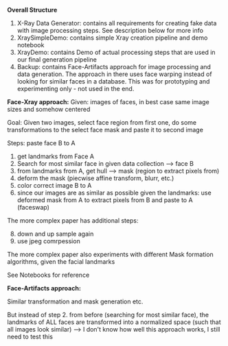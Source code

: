 **Overall Structure**

1. X-Ray Data Generator: contains all requirements for creating fake data with image processing steps. See description below for more info
2. XraySimpleDemo: contains simple Xray creation pipeline and demo notebook
3. XrayDemo: contains Demo of actual processing steps that are used in our final generation pipeline
4. Backup: contains Face-Artifacts approach for image processing and data generation. The approach in there uses face warping instead of looking for similar faces in a database. This was for prototyping and experimenting only - not used in the end.


**Face-Xray approach:**
Given: images of faces, in best case same image sizes and somehow centered

Goal: Given two images, select face region from first one, do some transformations to the select face mask and paste it to second image

Steps: paste face B to A
1. get landmarks from Face A
2. Search for most similar face in given data collection --> face B
3. from landmarks from A, get hull --> mask (region to extract pixels from)
4. deform the mask (piecwise affine transform, blurr, etc.)
5. color correct image B to A
7. since our images are as similar as possible given the landmarks: use deformed mask from A to extract pixels from B and paste to A (faceswap)

The more complex paper has additional steps:

8. down and up sample again
9. use jpeg comrpession

The more complex paper also experiments with different Mask formation algorithms, given the facial landmarks

See Notebooks for reference

**Face-Artifacts approach:**

Similar transformation and mask generation etc.

But instead of step 2. from before (searching for most similar face), the landmarks of ALL faces are transformed into a normalized space (such that all images look similar)
--> I don't know how well this approach works, I still need to test this
